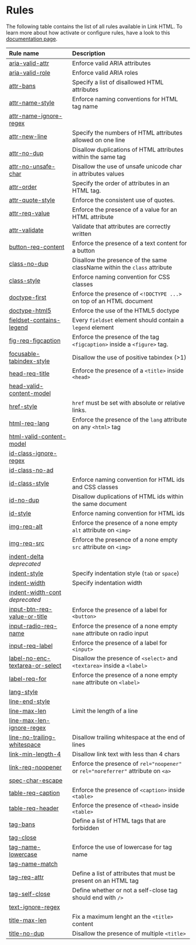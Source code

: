 # Rules

The following table contains the list of all rules available in Link HTML.
To learn more about how activate or configure rules, have a look to this [documentation page](./configuration.md).

| Rule name                                                                                   | Description                                                                |
| :------------------------------------------------------------------------------------------ | :------------------------------------------------------------------------- |
| [aria-valid-attr](./../lib/rules/aria-valid-attr/README.md)                                 | Enforce valid ARIA attributes                                              |
| [aria-valid-role](./../lib/rules/aria-valid-role/README.md)                                 | Enforce valid ARIA roles                                                   |
| [attr-bans](./../lib/rules/attr-bans/README.md)                                             | Specify a list of disallowed HTML attributes                               |
| [attr-name-style](./../lib/rules/attr-name-style/README.md)                                 | Enforce naming conventions for HTML tag name                               |
| [attr-name-ignore-regex](./../lib/rules/attr-name-ignore-regex/README.md)                   |                                                                            |
| [attr-new-line](./../lib/rules/attr-new-line/README.md)                                     | Specify the numbers of HTML attributes allowed on one line                 |
| [attr-no-dup](./../lib/rules/attr-no-dup/README.md)                                         | Disallow duplications of HTML attributes within the same tag               |
| [attr-no-unsafe-char](./../lib/rules/attr-no-unsafe-char/README.md)                         | Disallow the use of unsafe unicode char in attributes values               |
| [attr-order](./../lib/rules/attr-order/README.md)                                           | Specify the order of attributes in an HTML tag.                            |
| [attr-quote-style](./../lib/rules/attr-quote-style/README.md)                               | Enforce the consistent use of quotes.                                      |
| [attr-req-value](./../lib/rules/attr-req-value/README.md)                                   | Enforce the presence of a value for an HTML attribute                      |
| [attr-validate](./../lib/rules/attr-validate/README.md)                                     | Validate that attributes are correctly written                             |
| [button-req-content](./../lib/rules/button-req-content/README.md)                           | Enforce the presence of a text content for a button                        |
| [class-no-dup](./../lib/rules/class-no-dup/README.md)                                       | Disallow the presence of the same className within the `class` attribute   |
| [class-style](./../lib/rules/class-style/README.md)                                         | Enforce naming convention for CSS classes                                  |
| [doctype-first](./../lib/rules/doctype-first/README.md)                                     | Enforce the presence of `<!DOCTYPE ...>` on top of an HTML document        |
| [doctype-html5](./../lib/rules/doctype-html5/README.md)                                     | Enforce the use of the HTML5 doctype                                       |
| [fieldset-contains-legend](./../lib/rules/fieldset-contains-legend/README.md)               | Every `fieldset` element should contain a `legend` element                 |
| [fig-req-figcaption](./../lib/rules/fig-req-figcaption/README.md)                           | Enforce the presence of the tag `<figcaption>` inside a `<figure>` tag.    |
| [focusable-tabindex-style](./../lib/rules/focusable-tabindex-style/README.md)               | Disallow the use of positive tabindex (>1)                                 |
| [head-req-title](./../lib/rules/head-req-title/README.md)                                   | Enforce the presence of a `<title>` inside `<head>`                        |
| [head-valid-content-model](./../lib/rules/head-valid-content-model/README.md)               |                                                                            |
| [href-style](./../lib/rules/href-style/README.md)                                           | `href` must be set with absolute or relative links.                        |
| [html-req-lang](./../lib/rules/html-req-lang/README.md)                                     | Enforce the presence of the `lang` attribute on any `<html>` tag           |
| [html-valid-content-model](./../lib/rules/html-valid-content-model/README.md)               |                                                                            |
| [id-class-ignore-regex](./../lib/rules/id-class-ignore-regex/README.md)                     |                                                                            |
| [id-class-no-ad](./../lib/rules/id-class-no-ad/README.md)                                   |                                                                            |
| [id-class-style](./../lib/rules/id-class-style/README.md)                                   | Enforce naming convention for HTML ids and CSS classes                     |
| [id-no-dup](./../lib/rules/id-no-dup/README.md)                                             | Disallow duplications of HTML ids within the same document                 |
| [id-style](./../lib/rules/id-style/README.md)                                               | Enforce naming convention for HTML ids                                     |
| [img-req-alt](./../lib/rules/img-req-alt/README.md)                                         | Enforce the presence of a none empty `alt` attribute on `<img>`            |
| [img-req-src](./../lib/rules/img-req-src/README.md)                                         | Enforce the presence of a none empty `src` attribute on `<img>`            |
| [indent-delta](./../lib/rules/indent-delta/README.md) _deprecated_                          |                                                                            |
| [indent-style](./../lib/rules/indent-style/README.md)                                       | Specify indentation style (`tab` or `space`)                               |
| [indent-width](./../lib/rules/indent-width/README.md)                                       | Specify indentation width                                                  |
| [indent-width-cont](./../lib/rules/indent-width-cont/README.md) _deprecated_                |                                                                            |
| [input-btn-req-value-or-title](./../lib/rules/input-btn-req-value-or-title/README.md)       | Enforce the presence of a label for `<button>`                             |
| [input-radio-req-name](./../lib/rules/input-radio-req-name/README.md)                       | Enforce the presence of a none empty `name` attribute on radio input       |
| [input-req-label](./../lib/rules/input-req-label/README.md)                                 | Enforce the presence of a label for `<input>`                              |
| [label-no-enc-textarea-or-select](./../lib/rules/label-no-enc-textarea-or-select/README.md) | Disallow the presence of `<select>` and `<textarea>` inside a `<label>`    |
| [label-req-for](./../lib/rules/label-req-for/README.md)                                     | Enforce the presence of a none empty `name` attribute on `<label>`         |
| [lang-style](./../lib/rules/lang-style/README.md)                                           |                                                                            |
| [line-end-style](./../lib/rules/line-end-style/README.md)                                   |                                                                            |
| [line-max-len](./../lib/rules/line-max-len/README.md)                                       | Limit the length of a line                                                 |
| [line-max-len-ignore-regex](./../lib/rules/line-max-len-ignore-regex/README.md)             |                                                                            |
| [line-no-trailing-whitespace](./../lib/rules/line-no-trailing-whitespace/README.md)         | Disallow trailing whitespace at the end of lines                           |
| [link-min-length-4](./../lib/rules/link-min-length-4/README.md)                             | Disallow link text with less than 4 chars                                  |
| [link-req-noopener](./../lib/rules/link-req-noopener/README.md)                             | Enforce the presence of `rel="noopener"` or `rel="noreferrer"` attribute on `<a>` |
| [spec-char-escape](./../lib/rules/spec-char-escape/README.md)                               |                                                                            |
| [table-req-caption](./../lib/rules/table-req-caption/README.md)                             | Enforce the presence of `<caption>` inside `<table>`                       |
| [table-req-header](./../lib/rules/table-req-header/README.md)                               | Enforce the presence of `<thead>` inside `<table>`                         |
| [tag-bans](./../lib/rules/tag-bans/README.md)                                               | Define a list of HTML tags that are forbidden                              |
| [tag-close](./../lib/rules/tag-close/README.md)                                             |                                                                            |
| [tag-name-lowercase](./../lib/rules/tag-name-lowercase/README.md)                           | Enforce the use of lowercase for tag name                                  |
| [tag-name-match](./../lib/rules/tag-name-match/README.md)                                   |                                                                            |
| [tag-req-attr](./../lib/rules/tag-req-attr/README.md)                                       | Define a list of attributes that must be present on an HTML tag            |
| [tag-self-close](./../lib/rules/tag-self-close/README.md)                                   | Define whether or not a self-close tag should end with `/>`                |
| [text-ignore-regex](./../lib/rules/text-ignore-regex/README.md)                             |                                                                            |
| [title-max-len](./../lib/rules/title-max-len/README.md)                                     | Fix a maximum lenght an the `<title>` content                              |
| [title-no-dup](./../lib/rules/title-no-dup/README.md)                                       | Disallow the presence of multiple `<title>`                                |

<!-- ## Other rules (not real rules yet) -->
<!-- * [maxerr](./../lib/rules/maxerr/README.md) //not-found, not a rule -->
<!-- * [raw-ignore-regex](./../lib/rules/raw-ignore-regex/README.md) //not-found  -->
